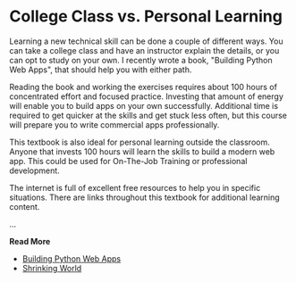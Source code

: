 # College Class vs. Personal Learning

Learning a new technical skill can be done a couple of different ways.  You can take a college class
and have an instructor explain the details, or you can opt to study on your own.  I recently
wrote a book, "Building Python Web Apps", that should help you with either path.

Reading the book and working the exercises requires about 100 hours of concentrated effort and
focused practice. Investing that amount of energy will enable you to build apps on your own
successfully. Additional time is required to get quicker at the skills and get stuck less often,
but this course will prepare you to write commercial apps professionally.

This textbook is also ideal for personal learning outside the classroom. Anyone that invests 100
hours will learn the skills to build a modern web app. This could be used for On-The-Job Training
or professional development.

The internet is full of excellent free resources to help you in specific situations. There are links
throughout this textbook for additional learning content.

...

**Read More**

* [Building Python Web Apps](https://shrinking-world.com/blog/training/PythonWebApps)
* [Shrinking World](https://shrinking-world.com)

